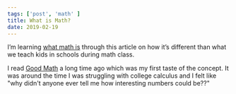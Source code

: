 ```yaml
---
tags: ['post', 'math' ]
title: What is Math?
date: 2019-02-19
---
```


I’m learning [what math is](https://www.maa.org/external_archive/devlin/LockhartsLament.pdf) through this article on how it’s different than what we teach kids in schools during math class.

I read [Good Math](https://pragprog.com/book/mcmath/good-math) a long time ago which was my first taste of the concept. It was around the time I was struggling with college calculus and I felt like "why didn't anyone ever tell me how interesting numbers could be??"